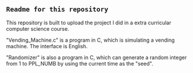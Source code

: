 ## `Readme for this repository`
This repository is built to upload the project I did in a extra curricular computer science course.

"Vending_Machine.c" is a program in C, which is simulating a vending machine. The interface is English.

"Randomizer" is also a program in C, which can generate a random integer from 1 to PPL_NUMB by using the current time as the "seed".
